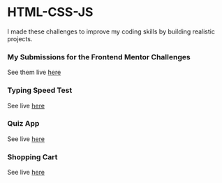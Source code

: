 # HTML-CSS-JS

I made these challenges to improve my coding skills by building realistic projects.

### My Submissions for the Frontend Mentor Challenges

See them live [here](https://frontend-mentor-challenges0.netlify.app/)

### Typing Speed Test

See live [here](https://typing-speed-test0.netlify.app/)

### Quiz App

See live [here](https://quiz0-app.netlify.app/)

### Shopping Cart

See live [here](https://quiz0-app.netlify.app/)
